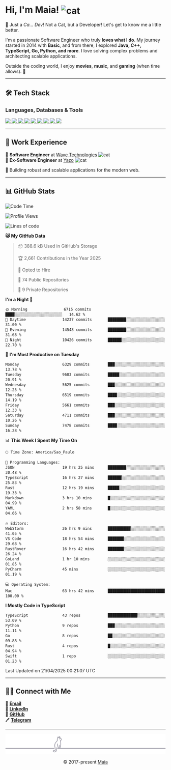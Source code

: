 <h1 align="left">Hi, I'm Maia! 
<img src="https://emojis.slackmojis.com/emojis/images/1643509834/36299/black-cat.gif?1643509834" width="50" height="60" align="center" alt="cat"/>
</h1>

🎩 Just a *Ca... Dev*! Not a Cat, but a Developer! Let's get to know me a little better.

I'm a passionate Software Engineer who truly **loves what I do**. My journey started in 2014 with **Basic**, and from there, I explored **Java, C++, TypeScript, Go, Python, and more**. I love solving complex problems and architecting scalable applications.

Outside the coding world, I enjoy **movies**, **music**, and **gaming** (when time allows). 🚀

---

## 🛠️ Tech Stack

### Languages, Databases & Tools
<p>
  <a href="https://www.typescriptlang.org">
    <img src="https://skillicons.dev/icons?i=ts" />
  </a>
  <a href="https://go.dev">
    <img src="https://skillicons.dev/icons?i=go" />
  </a>
  <a href="https://www.python.org">
    <img src="https://skillicons.dev/icons?i=python" />
  </a>
  <a href="https://gradle.org">
    <img src="https://skillicons.dev/icons?i=gradle" />
  </a>
  <a href="https://redis.io">
    <img src="https://skillicons.dev/icons?i=redis" />
  </a>
  <a href="https://www.mongodb.com">
    <img src="https://skillicons.dev/icons?i=mongodb" />
  </a>
  <a href="https://nodejs.org">
    <img src="https://skillicons.dev/icons?i=nodejs" />
  </a>
  <a href="https://www.javascript.com">
    <img src="https://skillicons.dev/icons?i=js" />
  </a>
  <a href="https://www.docker.com">
    <img src="https://skillicons.dev/icons?i=docker" />
  </a>
</p>

---

## 💼 Work Experience

🔹 **Software Engineer** at [Wave Technologies](https://www.linkedin.com/company/wave-technologies-oficial/)   <img src="https://media.giphy.com/media/WUlplcMpOCEmTGBtBW/giphy.gif" width="30" alt="cat"> <br>
🔹 **Ex-Software Engineer** at [Yazo](https://yazo.com.br/) <img src="https://media.giphy.com/media/WUlplcMpOCEmTGBtBW/giphy.gif" width="30" alt="cat"> <br>

🚀 Building robust and scalable applications for the modern web.

---

## 📊 GitHub Stats

<!--START_SECTION:waka-->
![Code Time](http://img.shields.io/badge/Code%20Time-5%2C816%20hrs%2029%20mins-blue)

![Profile Views](http://img.shields.io/badge/Profile%20Views-2-blue)

![Lines of code](https://img.shields.io/badge/From%20Hello%20World%20I%27ve%20Written-9.4%20million%20lines%20of%20code-blue)

**🐱 My GitHub Data** 

> 📦 388.6 kB Used in GitHub's Storage 
 > 
> 🏆 2,661 Contributions in the Year 2025
 > 
> 💼 Opted to Hire
 > 
> 📜 74 Public Repositories 
 > 
> 🔑 9 Private Repositories 
 > 
**I'm a Night 🦉** 

```text
🌞 Morning                6715 commits        ████░░░░░░░░░░░░░░░░░░░░░   14.62 % 
🌆 Daytime                14237 commits       ████████░░░░░░░░░░░░░░░░░   31.00 % 
🌃 Evening                14548 commits       ████████░░░░░░░░░░░░░░░░░   31.68 % 
🌙 Night                  10426 commits       ██████░░░░░░░░░░░░░░░░░░░   22.70 % 
```
📅 **I'm Most Productive on Tuesday** 

```text
Monday                   6329 commits        ███░░░░░░░░░░░░░░░░░░░░░░   13.78 % 
Tuesday                  9603 commits        █████░░░░░░░░░░░░░░░░░░░░   20.91 % 
Wednesday                5625 commits        ███░░░░░░░░░░░░░░░░░░░░░░   12.25 % 
Thursday                 6519 commits        ████░░░░░░░░░░░░░░░░░░░░░   14.19 % 
Friday                   5661 commits        ███░░░░░░░░░░░░░░░░░░░░░░   12.33 % 
Saturday                 4711 commits        ███░░░░░░░░░░░░░░░░░░░░░░   10.26 % 
Sunday                   7478 commits        ████░░░░░░░░░░░░░░░░░░░░░   16.28 % 
```


📊 **This Week I Spent My Time On** 

```text
🕑︎ Time Zone: America/Sao_Paulo

💬 Programming Languages: 
JSON                     19 hrs 25 mins      ████████░░░░░░░░░░░░░░░░░   30.48 % 
TypeScript               16 hrs 27 mins      ██████░░░░░░░░░░░░░░░░░░░   25.83 % 
Rust                     12 hrs 19 mins      █████░░░░░░░░░░░░░░░░░░░░   19.33 % 
Markdown                 3 hrs 10 mins       █░░░░░░░░░░░░░░░░░░░░░░░░   04.99 % 
YAML                     2 hrs 58 mins       █░░░░░░░░░░░░░░░░░░░░░░░░   04.66 % 

🔥 Editors: 
WebStorm                 26 hrs 9 mins       ██████████░░░░░░░░░░░░░░░   41.05 % 
VS Code                  18 hrs 54 mins      ███████░░░░░░░░░░░░░░░░░░   29.68 % 
RustRover                16 hrs 42 mins      ███████░░░░░░░░░░░░░░░░░░   26.24 % 
GoLand                   1 hr 10 mins        ░░░░░░░░░░░░░░░░░░░░░░░░░   01.85 % 
PyCharm                  45 mins             ░░░░░░░░░░░░░░░░░░░░░░░░░   01.19 % 

💻 Operating System: 
Mac                      63 hrs 42 mins      █████████████████████████   100.00 % 
```

**I Mostly Code in TypeScript** 

```text
TypeScript               43 repos            █████████████░░░░░░░░░░░░   53.09 % 
Python                   9 repos             ███░░░░░░░░░░░░░░░░░░░░░░   11.11 % 
Go                       8 repos             ██░░░░░░░░░░░░░░░░░░░░░░░   09.88 % 
Rust                     4 repos             █░░░░░░░░░░░░░░░░░░░░░░░░   04.94 % 
Swift                    1 repo              ░░░░░░░░░░░░░░░░░░░░░░░░░   01.23 % 
```




 Last Updated on 21/04/2025 00:21:07 UTC
<!--END_SECTION:waka-->

---

## 👯‍👨 Connect with Me
📧 **[Email](mailto:gabrielmaialva33@gmail.com)**  
🔗 **[LinkedIn](https://www.linkedin.com/in/gabriel-maia-183984239)**  
🐙 **[GitHub](https://github.com/gabrielmaialva33)**  
🖊 **[Telegram](https://t.me/sr_mrootx)**

---

<p align="center"><img src="https://raw.githubusercontent.com/gabrielmaialva33/gabrielmaialva33/master/assets/gray0_ctp_on_line.svg?sanitize=true" /></p>
<p align="center">&copy; 2017-present <a href="https://github.com/gabrielmaialva33/" target="_blank">Maia</a></p>
